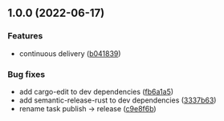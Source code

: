 ## 1.0.0 (2022-06-17)


### Features

* continuous delivery ([b041839](https://github.com/mobusoperandi/budgeteer/commit/b04183917daf0b77fb3e9013ddf3712dd1d7643b))


### Bug fixes

* add cargo-edit to dev dependencies ([fb6a1a5](https://github.com/mobusoperandi/budgeteer/commit/fb6a1a5b5b435373210876dbbef016a5ba341adf))
* add semantic-release-rust to dev dependencies ([3337b63](https://github.com/mobusoperandi/budgeteer/commit/3337b639af271570136fc74d7d5a952ad3350ee9))
* rename task publish -> release ([c9e8f6b](https://github.com/mobusoperandi/budgeteer/commit/c9e8f6b4890901ca75eb924af8482399ef4e1964))
